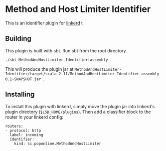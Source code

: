 # Method and Host Limiter Identifier

This is an identifier plugin for [linkerd](https://linkerd.io)
t

## Building

This plugin is built with sbt.  Run sbt from the root directory.

```
./sbt MethodAndHostLimiter-Identifier:assembly
```

This will produce the plugin jar at
`MethodAndHostLimiter-Identifier/target/scala-2.11/MethodAndHostLimiter-Identifier-assembly-0.1-SNAPSHOT.jar `.

## Installing

To install this plugin with linkerd, simply move the plugin jar into linkerd's
plugin directory (`$L5D_HOME/plugins`).  Then add a classifier block to the
router in your linkerd config:

```
routers:
- protocol: http
  label: incoming
  identifier:
    kind: si.poponline.MethodAndHostLimiter
```
